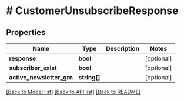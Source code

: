# # CustomerUnsubscribeResponse


## Properties


Name | Type | Description | Notes
------------ | ------------- | ------------- | -------------
**response**| **bool** |   | [optional]
**subscriber_exist**| **bool** |   | [optional]
**active_newsletter_grn**| **string[]** |   | [optional]


[[Back to Model list]](../../README.md#models) [[Back to API list]](../../README.md#endpoints) [[Back to README]](../../README.md)
